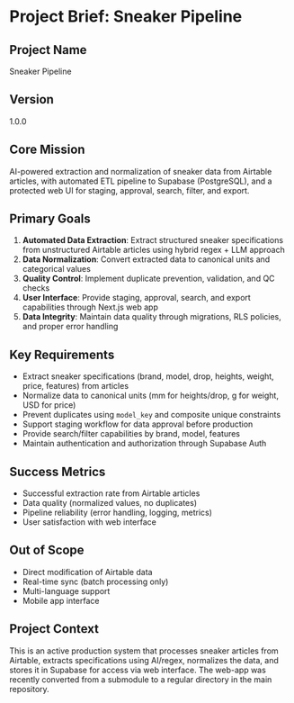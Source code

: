 # Project Brief: Sneaker Pipeline

## Project Name
Sneaker Pipeline

## Version
1.0.0

## Core Mission
AI-powered extraction and normalization of sneaker data from Airtable articles, with automated ETL pipeline to Supabase (PostgreSQL), and a protected web UI for staging, approval, search, filter, and export.

## Primary Goals
1. **Automated Data Extraction**: Extract structured sneaker specifications from unstructured Airtable articles using hybrid regex + LLM approach
2. **Data Normalization**: Convert extracted data to canonical units and categorical values
3. **Quality Control**: Implement duplicate prevention, validation, and QC checks
4. **User Interface**: Provide staging, approval, search, and export capabilities through Next.js web app
5. **Data Integrity**: Maintain data quality through migrations, RLS policies, and proper error handling

## Key Requirements
- Extract sneaker specifications (brand, model, drop, heights, weight, price, features) from articles
- Normalize data to canonical units (mm for heights/drop, g for weight, USD for price)
- Prevent duplicates using `model_key` and composite unique constraints
- Support staging workflow for data approval before production
- Provide search/filter capabilities by brand, model, features
- Maintain authentication and authorization through Supabase Auth

## Success Metrics
- Successful extraction rate from Airtable articles
- Data quality (normalized values, no duplicates)
- Pipeline reliability (error handling, logging, metrics)
- User satisfaction with web interface

## Out of Scope
- Direct modification of Airtable data
- Real-time sync (batch processing only)
- Multi-language support
- Mobile app interface

## Project Context
This is an active production system that processes sneaker articles from Airtable, extracts specifications using AI/regex, normalizes the data, and stores it in Supabase for access via web interface. The web-app was recently converted from a submodule to a regular directory in the main repository.
